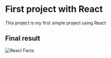 # First project with React

This project is my first simple project using React

## Final result

![React Facts](https://github.com/nnhao14102000/react-fact/blob/master/result.jpg?raw=true)
